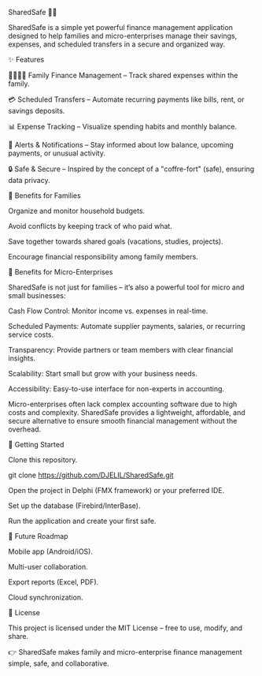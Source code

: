 SharedSafe 💼🔐

SharedSafe is a simple yet powerful finance management application designed to help families and micro-enterprises manage their savings, expenses, and scheduled transfers in a secure and organized way.

✨ Features

👨‍👩‍👧‍👦 Family Finance Management – Track shared expenses within the family.

💳 Scheduled Transfers – Automate recurring payments like bills, rent, or savings deposits.

📊 Expense Tracking – Visualize spending habits and monthly balance.

🔔 Alerts & Notifications – Stay informed about low balance, upcoming payments, or unusual activity.

🔒 Safe & Secure – Inspired by the concept of a "coffre-fort" (safe), ensuring data privacy.

🏡 Benefits for Families

Organize and monitor household budgets.

Avoid conflicts by keeping track of who paid what.

Save together towards shared goals (vacations, studies, projects).

Encourage financial responsibility among family members.

🏢 Benefits for Micro-Enterprises

SharedSafe is not just for families – it’s also a powerful tool for micro and small businesses:

Cash Flow Control: Monitor income vs. expenses in real-time.

Scheduled Payments: Automate supplier payments, salaries, or recurring service costs.

Transparency: Provide partners or team members with clear financial insights.

Scalability: Start small but grow with your business needs.

Accessibility: Easy-to-use interface for non-experts in accounting.

Micro-enterprises often lack complex accounting software due to high costs and complexity. SharedSafe provides a lightweight, affordable, and secure alternative to ensure smooth financial management without the overhead.

🚀 Getting Started

Clone this repository.

git clone https://github.com/DJELIL/SharedSafe.git


Open the project in Delphi (FMX framework) or your preferred IDE.

Set up the database (Firebird/InterBase).

Run the application and create your first safe.

📌 Future Roadmap

Mobile app (Android/iOS).

Multi-user collaboration.

Export reports (Excel, PDF).

Cloud synchronization.

📜 License

This project is licensed under the MIT License – free to use, modify, and share.

👉 SharedSafe makes family and micro-enterprise finance management simple, safe, and collaborative.
